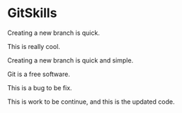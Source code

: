 # GitSkills

Creating a new branch is quick.

This is really cool.

Creating a new branch is quick and simple.

Git is a free software.

This is a bug to be fix.

This is work to be continue, and this is the updated code.
